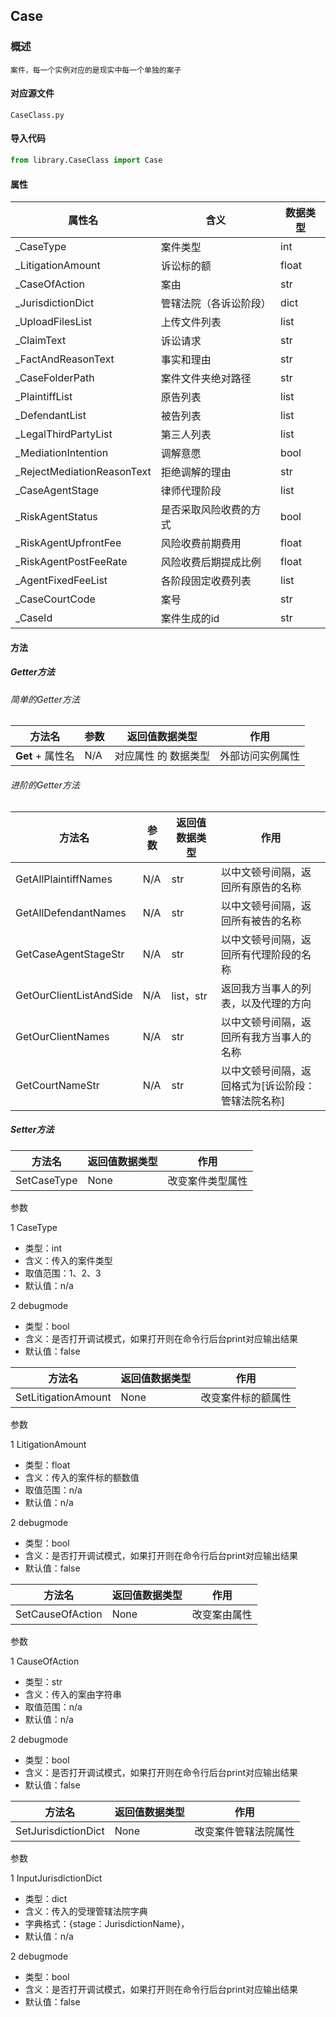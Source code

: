 ## Case

### 概述

    案件，每一个实例对应的是现实中每一个单独的案子

#### 对应源文件

    CaseClass.py

#### 导入代码

```python
from library.CaseClass import Case
```

#### 属性

| 属性名                     | 含义                   | 数据类型 |
| -------------------------- | ---------------------- | -------- |
| _CaseType                  | 案件类型               | int      |
| _LitigationAmount          | 诉讼标的额             | float    |
| _CaseOfAction              | 案由                   | str      |
| _JurisdictionDict          | 管辖法院（各诉讼阶段） | dict     |
| _UploadFilesList           | 上传文件列表           | list     |
| _ClaimText                 | 诉讼请求               | str      |
| _FactAndReasonText         | 事实和理由             | str      |
| _CaseFolderPath            | 案件文件夹绝对路径     | str      |
| _PlaintiffList             | 原告列表               | list     |
| _DefendantList             | 被告列表               | list     |
| _LegalThirdPartyList       | 第三人列表             | list     |
| _MediationIntention        | 调解意愿               | bool     |
| _RejectMediationReasonText | 拒绝调解的理由         | str      |
| _CaseAgentStage            | 律师代理阶段           | list     |
| _RiskAgentStatus           | 是否采取风险收费的方式 | bool     |
| _RiskAgentUpfrontFee       | 风险收费前期费用       | float    |
| _RiskAgentPostFeeRate      | 风险收费后期提成比例   | float    |
| _AgentFixedFeeList         | 各阶段固定收费列表     | list     |
| _CaseCourtCode             | 案号                   | str      |
| _CaseId                    | 案件生成的id           | str      |

#### 方法

##### Getter方法

###### 简单的Getter方法

| 方法名           | 参数 | 返回值数据类型       | 作用             |
| ---------------- | ---- | -------------------- | ---------------- |
| **Get** + 属性名 | N/A  | 对应属性 的 数据类型 | 外部访问实例属性 |

###### 进阶的Getter方法

| 方法名                  | 参数 | 返回值数据类型 | 作用                                               |
| ----------------------- | ---- | -------------- | -------------------------------------------------- |
| GetAllPlaintiffNames    | N/A  | str            | 以中文顿号间隔，返回所有原告的名称                 |
| GetAllDefendantNames    | N/A  | str            | 以中文顿号间隔，返回所有被告的名称                 |
| GetCaseAgentStageStr    | N/A  | str            | 以中文顿号间隔，返回所有代理阶段的名称             |
| GetOurClientListAndSide | N/A  | list，str      | 返回我方当事人的列表，以及代理的方向               |
| GetOurClientNames       | N/A  | str            | 以中文顿号间隔，返回所有我方当事人的名称           |
| GetCourtNameStr         | N/A  | str            | 以中文顿号间隔，返回格式为[诉讼阶段：管辖法院名称] |

##### Setter方法
| 方法名      | 返回值数据类型 | 作用             |
| ----------- | -------------- | ---------------- |
| SetCaseType |  None           | 改变案件类型属性 |

参数

1 CaseType

* 类型：int
* 含义：传入的案件类型
* 取值范围：1、2、3
* 默认值：n/a
  
2 debugmode

* 类型：bool
* 含义：是否打开调试模式，如果打开则在命令行后台print对应输出结果
* 默认值：false


| 方法名              | 返回值数据类型 | 作用               |
| ------------------- | -------------- | ------------------ |
| SetLitigationAmount |  None           | 改变案件标的额属性 |

参数

1 LitigationAmount

* 类型：float
* 含义：传入的案件标的额数值
* 取值范围：n/a
* 默认值：n/a
  
2 debugmode

* 类型：bool
* 含义：是否打开调试模式，如果打开则在命令行后台print对应输出结果
* 默认值：false

| 方法名           | 返回值数据类型 | 作用         |
| ---------------- | -------------- | ------------ |
| SetCauseOfAction |  None           | 改变案由属性 |

参数

1 CauseOfAction

* 类型：str
* 含义：传入的案由字符串
* 取值范围：n/a
* 默认值：n/a
  
2 debugmode

* 类型：bool
* 含义：是否打开调试模式，如果打开则在命令行后台print对应输出结果
* 默认值：false

| 方法名              | 返回值数据类型 | 作用                 |
| ------------------- | -------------- | -------------------- |
| SetJurisdictionDict |  None           | 改变案件管辖法院属性 |

参数

1 InputJurisdictionDict

* 类型：dict
* 含义：传入的受理管辖法院字典
* 字典格式：{stage：JurisdictionName}，
* 默认值：n/a
  
2 debugmode

* 类型：bool
* 含义：是否打开调试模式，如果打开则在命令行后台print对应输出结果
* 默认值：false